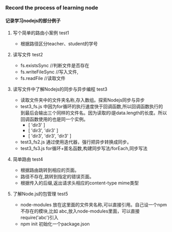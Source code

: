 ### Record the process of learning node

#### 记录学习nodejs的部分例子

1. 写个简单的路由小案例 test1
    * 根据路径区分teacher、student的学号

2. 读写文件 test2
    * fs.existsSync        //判断文件是否存在
    * fs.writeFileSync   //写入文件,
    * fs.readFile  //读取文件

3. 读写文件中了解Nodejs的同步与异步编程 test3
    * 读取文件夹中的文件夹名称,存入数组。探索Nodejs同步与异步
    * test3_fs.js 中因为for循环的执行速度快于回调函数,所以回调函数执行的到最后会输出三个同样的文件名。因为读取的i是data.length的长度。所以回调函数使用的也是同一个实例。
        * [ 'dir3' ]
        * [ 'dir3', 'dir3' ]
        * [ 'dir3', 'dir3', 'dir3' ]
    * test3_fs2.js 通过使用迭代器，强行把异步转换成同步。
    * test3_fs3.js for循环+匿名函数,构建同步写法/forEach,同步写法

4. 简单路由 test4
    * 根据路由跳转到相应的页面。
    * 路径不存在,跳转到指定的错误页面。
    * 根据传入的后缀,返出请求头相应的content-type mime类型 

5. 了解Node.js的包管理 test5
    * node-modules 放在这里面的文件夹名称,可以直接引用。自己设一个npm不存在的模块,比如 abc,放入node-modules里面，可以直接require('abc')引入
    * npm init 初始化一个package.json